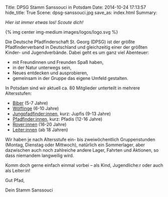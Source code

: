 Title: DPSG Stamm Sanssouci in Potsdam
Date: 2014-10-24 17:13:57
hide_title: True
Scene: dpsg-sanssouci.jpg
save_as: index.html
Summary: 

*Hier ist immer etwas los! Scoute dich!*

{% img center img-medium images/logos/logo.svg %}

Die Deutsche Pfadfinderschaft St. Georg (DPSG) ist der größte Pfadfinderverband in Deutschland und gleichzeitig einer der größten Kinder- und Jugendverbände. Dabei geht es um ganz viel Abenteuer:

* mit Freundinnen und Freunden Spaß haben,
* in der Natur unterwegs sein,
* Neues entdecken und ausprobieren,
* gemeinsam in der Gruppe das eigene Umfeld gestalten.

In Potsdam sind wir aktuell ca. 80 Mitglieder unterteilt in mehrere Altersstufen:

* [Biber](biber.md) (5-7 Jahre)
* [Wölflinge](wolflinge.md) (6-10 Jahre)
* [Jungpfadfinder:innen](jungpfadfinder.md), kurz: Jupfis (9-13 Jahre)
* [Pfadfinder:innen](pfadfinder.md), kurz: Pfadis (12-16 Jahre)
* [Rover:innen](rover.md) (16-20 Jahre)
* [Leiter:innen](leiter.md) (ab 18 Jahren)

Wir haben je nach Altersstufe ein- bis zweiwöchentlich Gruppenstunden (Montag, Dienstag oder Mittwoch), natürlich ein Sommerlager, aber dazwischen auch noch zahlreiche andere Lager, Fahrten und Aktionen, so dass niemandem langweilig wird. 

Komm doch gerne einfach einmal vorbei – als Kind, Jugendliche:r oder auch als Leiter:in!

Gut Pfad,

Dein Stamm Sanssouci